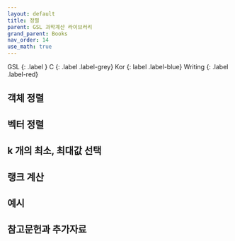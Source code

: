 ```yaml
---
layout: default
title: 정렬
parent: GSL 과학계산 라이브러리
grand_parent: Books
nav_order: 14
use_math: true
---
```


GSL
{: .label }
C
{: .label .label-grey}
Kor
{: label .label-blue}
Writing
{: .label .label-red}

## 객체 정렬

## 벡터 정렬

## k 개의 최소, 최대값 선택

## 랭크 계산

## 예시

## 참고문헌과 추가자료